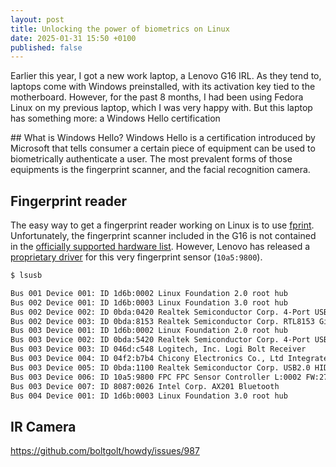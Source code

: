 ```yaml
---
layout: post
title: Unlocking the power of biometrics on Linux
date: 2025-01-31 15:50 +0100
published: false
---
```


Earlier this year, I got a new work laptop, a Lenovo G16 IRL. As they tend to, laptops come with Windows preinstalled, with its activation key tied to the motherboard. However, for the past 8 months, I had been using Fedora Linux on my previous laptop, which I was very happy with. But this laptop has something more: a Windows Hello certification

## What is Windows Hello?
Windows Hello is a certification introduced by Microsoft that tells consumer a certain piece of equipment can be used to biometrically authenticate a user. The most prevalent forms of those equipments is the fingerprint scanner, and the facial recognition camera.

## Fingerprint reader
The easy way to get a fingerprint reader working on Linux is to use [fprint](https://fprint.freedesktop.org/). Unfortunately, the fingerprint scanner included in the G16 is not contained in the [officially supported hardware list](https://fprint.freedesktop.org/supported-devices.html). However, Lenovo has released a [proprietary driver](https://pcsupport.lenovo.com/us/en/products/laptops-and-netbooks/thinkpad-edge-laptops/thinkpad-e14-gen-4-type-21eb-and-21ec/downloads/ds563477-fpc-fingerprint-driver-for-ubuntu-2004-ubuntu-2204-thinkpad-e14-gen-4-e15-gen-4?category=Fingerprint+Reader) for this very fingerprint sensor (`10a5:9800`).

```bash
$ lsusb

Bus 001 Device 001: ID 1d6b:0002 Linux Foundation 2.0 root hub
Bus 002 Device 001: ID 1d6b:0003 Linux Foundation 3.0 root hub
Bus 002 Device 002: ID 0bda:0420 Realtek Semiconductor Corp. 4-Port USB 3.0 Hub
Bus 002 Device 003: ID 0bda:8153 Realtek Semiconductor Corp. RTL8153 Gigabit Ethernet Adapter
Bus 003 Device 001: ID 1d6b:0002 Linux Foundation 2.0 root hub
Bus 003 Device 002: ID 0bda:5420 Realtek Semiconductor Corp. 4-Port USB 2.0 Hub
Bus 003 Device 003: ID 046d:c548 Logitech, Inc. Logi Bolt Receiver
Bus 003 Device 004: ID 04f2:b7b4 Chicony Electronics Co., Ltd Integrated Camera (1920x1080)
Bus 003 Device 005: ID 0bda:1100 Realtek Semiconductor Corp. USB2.0 HID
Bus 003 Device 006: ID 10a5:9800 FPC FPC Sensor Controller L:0002 FW:27.26.23.50
Bus 003 Device 007: ID 8087:0026 Intel Corp. AX201 Bluetooth
Bus 004 Device 001: ID 1d6b:0003 Linux Foundation 3.0 root hub
```



## IR Camera
https://github.com/boltgolt/howdy/issues/987